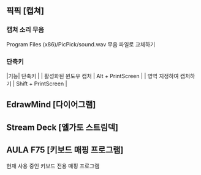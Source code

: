 ---
---

## 픽픽 [캡쳐]

### 캡쳐 소리 무음 
Program Files (x86)/PicPick/sound.wav 무음 파일로 교체하기

### 단축키

|기능| 단축키 |
| 활성화된 윈도우 캡처 | <btn>Alt</btn> + <btn>PrintScreen</btn> |
| 영역 지정하여 캡처하기 | <btn>Shift</btn> + <btn>PrintScreen</btn> |

## EdrawMind [다이어그램]

## Stream Deck [엘가토 스트림덱]

## AULA F75 [키보드 매핑 프로그램]
현재 사용 중인 키보드 전용 매핑 프로그램